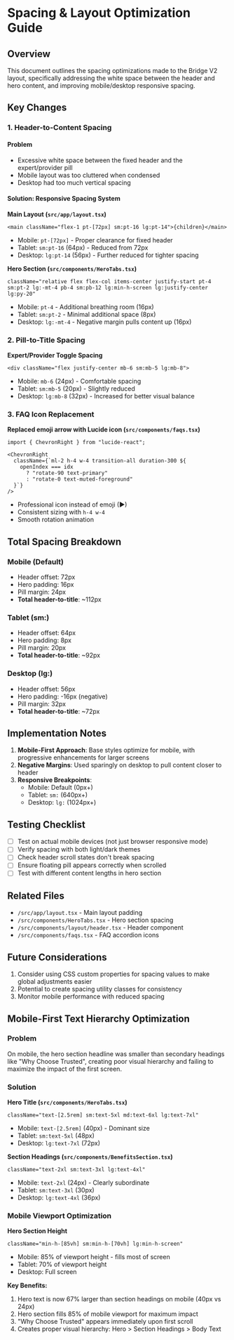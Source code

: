 # Spacing & Layout Optimization Guide

## Overview
This document outlines the spacing optimizations made to the Bridge V2 layout, specifically addressing the white space between the header and hero content, and improving mobile/desktop responsive spacing.

## Key Changes

### 1. Header-to-Content Spacing

#### Problem
- Excessive white space between the fixed header and the expert/provider pill
- Mobile layout was too cluttered when condensed
- Desktop had too much vertical spacing

#### Solution: Responsive Spacing System

**Main Layout (`src/app/layout.tsx`)**
```tsx
<main className="flex-1 pt-[72px] sm:pt-16 lg:pt-14">{children}</main>
```
- Mobile: `pt-[72px]` - Proper clearance for fixed header
- Tablet: `sm:pt-16` (64px) - Reduced from 72px
- Desktop: `lg:pt-14` (56px) - Further reduced for tighter spacing

**Hero Section (`src/components/HeroTabs.tsx`)**
```tsx
className="relative flex flex-col items-center justify-start pt-4 sm:pt-2 lg:-mt-4 pb-4 sm:pb-12 lg:min-h-screen lg:justify-center lg:py-20"
```
- Mobile: `pt-4` - Additional breathing room (16px)
- Tablet: `sm:pt-2` - Minimal additional space (8px)
- Desktop: `lg:-mt-4` - Negative margin pulls content up (16px)

### 2. Pill-to-Title Spacing

**Expert/Provider Toggle Spacing**
```tsx
<div className="flex justify-center mb-6 sm:mb-5 lg:mb-8">
```
- Mobile: `mb-6` (24px) - Comfortable spacing
- Tablet: `sm:mb-5` (20px) - Slightly reduced
- Desktop: `lg:mb-8` (32px) - Increased for better visual balance

### 3. FAQ Icon Replacement

**Replaced emoji arrow with Lucide icon (`src/components/faqs.tsx`)**
```tsx
import { ChevronRight } from "lucide-react";

<ChevronRight
  className={`ml-2 h-4 w-4 transition-all duration-300 ${
    openIndex === idx 
      ? "rotate-90 text-primary" 
      : "rotate-0 text-muted-foreground"
  }`}
/>
```
- Professional icon instead of emoji (▶)
- Consistent sizing with `h-4 w-4`
- Smooth rotation animation

## Total Spacing Breakdown

### Mobile (Default)
- Header offset: 72px
- Hero padding: 16px
- Pill margin: 24px
- **Total header-to-title**: ~112px

### Tablet (sm:)
- Header offset: 64px
- Hero padding: 8px
- Pill margin: 20px
- **Total header-to-title**: ~92px

### Desktop (lg:)
- Header offset: 56px
- Hero padding: -16px (negative)
- Pill margin: 32px
- **Total header-to-title**: ~72px

## Implementation Notes

1. **Mobile-First Approach**: Base styles optimize for mobile, with progressive enhancements for larger screens
2. **Negative Margins**: Used sparingly on desktop to pull content closer to header
3. **Responsive Breakpoints**: 
   - Mobile: Default (0px+)
   - Tablet: `sm:` (640px+)
   - Desktop: `lg:` (1024px+)

## Testing Checklist

- [ ] Test on actual mobile devices (not just browser responsive mode)
- [ ] Verify spacing with both light/dark themes
- [ ] Check header scroll states don't break spacing
- [ ] Ensure floating pill appears correctly when scrolled
- [ ] Test with different content lengths in hero section

## Related Files

- `/src/app/layout.tsx` - Main layout padding
- `/src/components/HeroTabs.tsx` - Hero section spacing
- `/src/components/layout/header.tsx` - Header component
- `/src/components/faqs.tsx` - FAQ accordion icons

## Future Considerations

1. Consider using CSS custom properties for spacing values to make global adjustments easier
2. Potential to create spacing utility classes for consistency
3. Monitor mobile performance with reduced spacing

## Mobile-First Text Hierarchy Optimization

### Problem
On mobile, the hero section headline was smaller than secondary headings like "Why Choose Trusted", creating poor visual hierarchy and failing to maximize the impact of the first screen.

### Solution

**Hero Title (`src/components/HeroTabs.tsx`)**
```tsx
className="text-[2.5rem] sm:text-5xl md:text-6xl lg:text-7xl"
```
- Mobile: `text-[2.5rem]` (40px) - Dominant size
- Tablet: `sm:text-5xl` (48px)
- Desktop: `lg:text-7xl` (72px)

**Section Headings (`src/components/BenefitsSection.tsx`)**
```tsx
className="text-2xl sm:text-3xl lg:text-4xl"
```
- Mobile: `text-2xl` (24px) - Clearly subordinate
- Tablet: `sm:text-3xl` (30px)
- Desktop: `lg:text-4xl` (36px)

### Mobile Viewport Optimization

**Hero Section Height**
```tsx
className="min-h-[85vh] sm:min-h-[70vh] lg:min-h-screen"
```
- Mobile: 85% of viewport height - fills most of screen
- Tablet: 70% of viewport height
- Desktop: Full screen

**Key Benefits:**
1. Hero text is now 67% larger than section headings on mobile (40px vs 24px)
2. Hero section fills 85% of mobile viewport for maximum impact
3. "Why Choose Trusted" appears immediately upon first scroll
4. Creates proper visual hierarchy: Hero > Section Headings > Body Text 